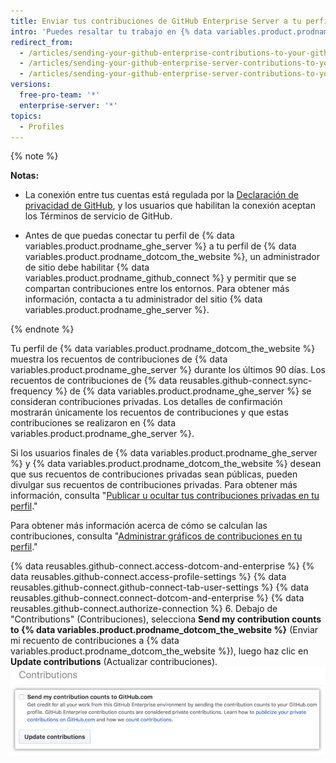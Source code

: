 ```yaml
---
title: Enviar tus contribuciones de GitHub Enterprise Server a tu perfil de GitHub.com
intro: 'Puedes resaltar tu trabajo en {% data variables.product.prodname_ghe_server %} al enviar los recuentos de contribuciones a tu perfil {% data variables.product.prodname_dotcom_the_website %}.'
redirect_from:
  - /articles/sending-your-github-enterprise-contributions-to-your-github-com-profile/
  - /articles/sending-your-github-enterprise-server-contributions-to-your-github-com-profile
  - /articles/sending-your-github-enterprise-server-contributions-to-your-githubcom-profile
versions:
  free-pro-team: '*'
  enterprise-server: '*'
topics:
  - Profiles
---
```


{% note %}

**Notas:**
- La conexión entre tus cuentas está regulada por la <a href="/articles/github-privacy-statement/" class="dotcom-only">Declaración de privacidad de GitHub</a>, y los usuarios que habilitan la conexión aceptan los Términos de servicio de GitHub<a href="/articles/github-terms-of-service/" class="dotcom-only"></a>.

- Antes de que puedas conectar tu perfil de {% data variables.product.prodname_ghe_server %} a tu perfil de {% data variables.product.prodname_dotcom_the_website %}, un administrador de sitio debe habilitar {% data variables.product.prodname_github_connect %} y permitir que se compartan contribuciones entre los entornos. Para obtener más información, contacta a tu administrador del sitio {% data variables.product.prodname_ghe_server %}.

{% endnote %}

Tu perfil de {% data variables.product.prodname_dotcom_the_website %} muestra los recuentos de contribuciones de {% data variables.product.prodname_ghe_server %} durante los últimos 90 días. Los recuentos de contribuciones de {% data reusables.github-connect.sync-frequency %} de {% data variables.product.prodname_ghe_server %} se consideran contribuciones privadas. Los detalles de confirmación mostrarán únicamente los recuentos de contribuciones y que estas contribuciones se realizaron en {% data variables.product.prodname_ghe_server %}.

Si los usuarios finales de {% data variables.product.prodname_ghe_server %} y {% data variables.product.prodname_dotcom_the_website %} desean que sus recuentos de contribuciones privadas sean públicas, pueden divulgar sus recuentos de contribuciones privadas. Para obtener más información, consulta "[Publicar u ocultar tus contribuciones privadas en tu perfil](/articles/publicizing-or-hiding-your-private-contributions-on-your-profile/)."

Para obtener más información acerca de cómo se calculan las contribuciones, consulta "[Administrar gráficos de contribuciones en tu perfil](/articles/managing-contribution-graphs-on-your-profile/)."

{% data reusables.github-connect.access-dotcom-and-enterprise %}
{% data reusables.github-connect.access-profile-settings %}
{% data reusables.github-connect.github-connect-tab-user-settings %}
{% data reusables.github-connect.connect-dotcom-and-enterprise %}
{% data reusables.github-connect.authorize-connection %}
6. Debajo de "Contributions" (Contribuciones), selecciona **Send my contribution counts to {% data variables.product.prodname_dotcom_the_website %}** (Enviar mi recuento de contribuciones a {% data variables.product.prodname_dotcom_the_website %}</strong>), luego haz clic en **Update contributions** (Actualizar contribuciones). ![Casilla para enviar contribuciones y botón para actualizar contribuciones](/assets/images/help/settings/send-and-update-contributions.png)
